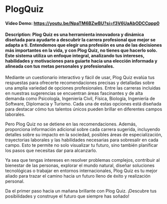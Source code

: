 # PlogQuiz
#### Video Demo: https://youtu.be/NpaTM6BZwBU?si=f3V6UaAbODCCppp0
#### Description: Plog Quiz es una herramienta innovadora y dinámica diseñada para ayudarte a descubrir la carrera profesional que mejor se adapta a ti. Entendemos que elegir una profesión es una de las decisiones más importantes en la vida, y con Plog Quiz, no tienes que hacerlo solo. Este sistema utiliza un enfoque integral, analizando tus intereses, habilidades y motivaciones para guiarte hacia una elección informada y alineada con tus metas personales y profesionales.

Mediante un cuestionario interactivo y fácil de usar, Plog Quiz evalúa tus respuestas para ofrecerte recomendaciones precisas y detalladas sobre una amplia variedad de opciones profesionales. Entre las carreras incluidas en nuestras sugerencias se encuentran áreas fascinantes y de alta demanda como Psicología, Ingeniería Civil, Física, Biología, Ingeniería de Software, Diplomacia y Turismo. Cada una de estas opciones está diseñada para destacar cómo tus talentos únicos pueden brillar en diferentes campos laborales.

Pero Plog Quiz no se detiene en las recomendaciones. Además, proporciona información adicional sobre cada carrera sugerida, incluyendo detalles sobre su impacto en la sociedad, posibles áreas de especialización, trayectorias laborales y las habilidades necesarias para sobresalir en cada campo. Esto te permite no solo visualizar tu futuro, sino también planificar los pasos que necesitas dar para alcanzarlo.

Ya sea que tengas intereses en resolver problemas complejos, contribuir al bienestar de las personas, explorar el mundo natural, diseñar soluciones tecnológicas o trabajar en entornos internacionales, Plog Quiz es tu mejor aliado para trazar el camino hacia un futuro lleno de éxito y realización personal.

Da el primer paso hacia un mañana brillante con Plog Quiz. ¡Descubre tus posibilidades y construye el futuro que siempre has soñado!
